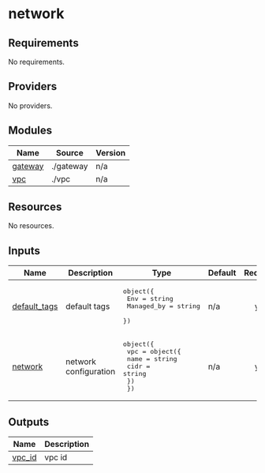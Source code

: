 # network

<!-- BEGINNING OF PRE-COMMIT-TERRAFORM DOCS HOOK -->
## Requirements

No requirements.

## Providers

No providers.

## Modules

| Name | Source | Version |
|------|--------|---------|
| <a name="module_gateway"></a> [gateway](#module\_gateway) | ./gateway | n/a |
| <a name="module_vpc"></a> [vpc](#module\_vpc) | ./vpc | n/a |

## Resources

No resources.

## Inputs

| Name | Description | Type | Default | Required |
|------|-------------|------|---------|:--------:|
| <a name="input_default_tags"></a> [default\_tags](#input\_default\_tags) | default tags | <pre>object({<br>    Env        = string<br>    Managed_by = string<br>  })</pre> | n/a | yes |
| <a name="input_network"></a> [network](#input\_network) | network configuration | <pre>object({<br>    vpc = object({<br>      name = string<br>      cidr = string<br>    })<br>  })</pre> | n/a | yes |

## Outputs

| Name | Description |
|------|-------------|
| <a name="output_vpc_id"></a> [vpc\_id](#output\_vpc\_id) | vpc id |
<!-- END OF PRE-COMMIT-TERRAFORM DOCS HOOK -->

